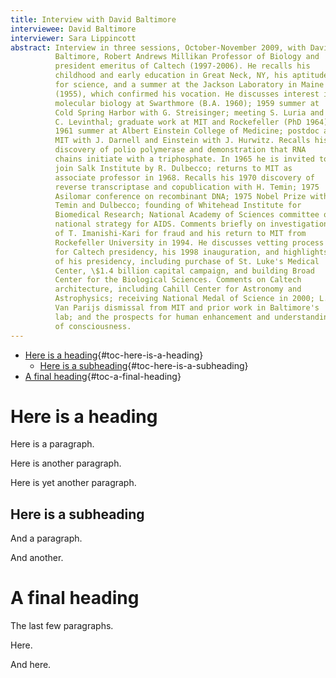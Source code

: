 ```yaml
---
title: Interview with David Baltimore
interviewee: David Baltimore
interviewer: Sara Lippincott
abstract: Interview in three sessions, October-November 2009, with David
          Baltimore, Robert Andrews Millikan Professor of Biology and
          president emeritus of Caltech (1997-2006). He recalls his
          childhood and early education in Great Neck, NY, his aptitude
          for science, and a summer at the Jackson Laboratory in Maine
          (1955), which confirmed his vocation. He discusses interest in
          molecular biology at Swarthmore (B.A. 1960); 1959 summer at
          Cold Spring Harbor with G. Streisinger; meeting S. Luria and
          C. Levinthal; graduate work at MIT and Rockefeller (PhD 1964);
          1961 summer at Albert Einstein College of Medicine; postdoc at
          MIT with J. Darnell and Einstein with J. Hurwitz. Recalls his
          discovery of polio polymerase and demonstration that RNA
          chains initiate with a triphosphate. In 1965 he is invited to
          join Salk Institute by R. Dulbecco; returns to MIT as
          associate professor in 1968. Recalls his 1970 discovery of
          reverse transcriptase and copublication with H. Temin; 1975
          Asilomar conference on recombinant DNA; 1975 Nobel Prize with
          Temin and Dulbecco; founding of Whitehead Institute for
          Biomedical Research; National Academy of Sciences committee on
          national strategy for AIDS. Comments briefly on investigation
          of T. Imanishi-Kari for fraud and his return to MIT from
          Rockefeller University in 1994. He discusses vetting process
          for Caltech presidency, his 1998 inauguration, and highlights
          of his presidency, including purchase of St. Luke's Medical
          Center, \$1.4 billion capital campaign, and building Broad
          Center for the Biological Sciences. Comments on Caltech
          architecture, including Cahill Center for Astronomy and
          Astrophysics; receiving National Medal of Science in 2000; L.
          Van Parijs dismissal from MIT and prior work in Baltimore's
          lab; and the prospects for human enhancement and understanding
          of consciousness.
---
```

-   [Here is a heading](#here-is-a-heading){#toc-here-is-a-heading}
    -   [Here is a
        subheading](#here-is-a-subheading){#toc-here-is-a-subheading}
-   [A final heading](#a-final-heading){#toc-a-final-heading}

# Here is a heading

Here is a paragraph.

Here is another paragraph.

Here is yet another paragraph.

## Here is a subheading

And a paragraph.

And another.

# A final heading

The last few paragraphs.

Here.

And here.

